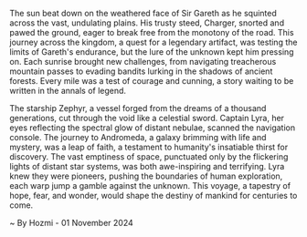 
The sun beat down on the weathered face of Sir Gareth as he squinted across the vast, undulating plains. His trusty steed, Charger, snorted and pawed the ground, eager to break free from the monotony of the road. This journey across the kingdom, a quest for a legendary artifact, was testing the limits of Gareth's endurance, but the lure of the unknown kept him pressing on. Each sunrise brought new challenges, from navigating treacherous mountain passes to evading bandits lurking in the shadows of ancient forests. Every mile was a test of courage and cunning, a story waiting to be written in the annals of legend.

The starship Zephyr, a vessel forged from the dreams of a thousand generations, cut through the void like a celestial sword. Captain Lyra, her eyes reflecting the spectral glow of distant nebulae, scanned the navigation console.  The journey to Andromeda, a galaxy brimming with life and mystery, was a leap of faith, a testament to humanity's insatiable thirst for discovery. The vast emptiness of space, punctuated only by the flickering lights of distant star systems, was both awe-inspiring and terrifying.  Lyra knew they were pioneers, pushing the boundaries of human exploration, each warp jump a gamble against the unknown.  This voyage, a tapestry of hope, fear, and wonder, would shape the destiny of mankind for centuries to come. 

~ By Hozmi - 01 November 2024
